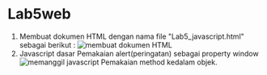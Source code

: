 # Lab5web
1. Membuat dokumen HTML dengan nama file "Lab5_javascript.html" sebagai berikut :
![membuat dokumen HTML](https://user-images.githubusercontent.com/82009410/116707431-dd04e080-a9f8-11eb-9f02-3350371c32c7.PNG)
2. Javascript dasar
Pemakaian alert(peringatan) sebagai property window
![memanggil javascript](https://user-images.githubusercontent.com/82009410/116708006-7d5b0500-a9f9-11eb-982f-a73efc3654e7.PNG)
Pemakaian method kedalam objek.
